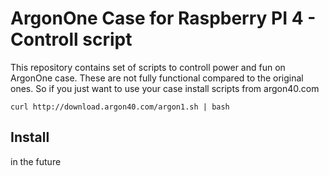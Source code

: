 # ArgonOne Case for Raspberry PI 4 - Controll script

This repository contains set of scripts to controll power and fun on ArgonOne case. These are not fully functional compared to the original ones.
So if you just want to use your case install scripts from argon40.com

```
curl http://download.argon40.com/argon1.sh | bash
```

## Install

in the future

